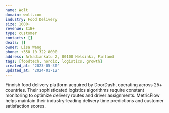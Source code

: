 ```yaml
---
name: Wolt
domain: wolt.com
industry: Food Delivery
size: 1000+
revenue: €1B+
type: customer
contacts: []
deals: []
owner: Lisa Wang
phone: +358 10 322 8000
address: Arkadiankatu 2, 00100 Helsinki, Finland
tags: [foodtech, nordic, logistics, growth]
created_at: "2023-05-30"
updated_at: "2024-01-12"
---
```


Finnish food delivery platform acquired by DoorDash, operating across 25+ countries. Their sophisticated logistics algorithms require constant monitoring to optimize delivery routes and driver assignments. MetricFlow helps maintain their industry-leading delivery time predictions and customer satisfaction scores.